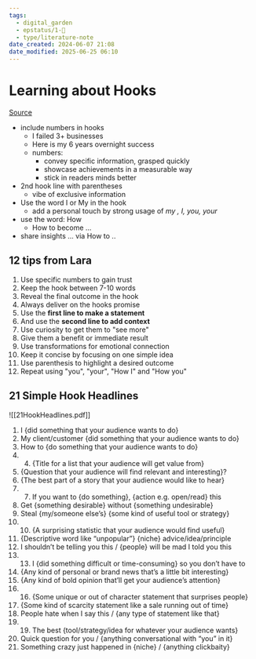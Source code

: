 ```yaml
---
tags:
  - digital_garden
  - epstatus/1-🌱
  - type/literature-note
date_created: 2024-06-07 21:08
date_modified: 2025-06-25 06:10
---
```

# Learning about Hooks

[Source](https://www.linkedin.com/posts/faroukbacha_lara-acosta-linkedin-hook-strategy-ugcPost-7176193306240897024-mrr5?utm_source=share&utm_medium=member_desktop)

+ include numbers in hooks
	+ I failed 3+ businesses
	+ Here is my 6 years overnight success
	+ numbers:
		+ convey specific information, grasped quickly
		+ showcase achievements in a measurable way
		+ stick in readers minds better
+ 2nd hook line with parentheses
	+ vibe of exclusive information
+ Use the word I or My in the hook
	+ add a personal touch by strong usage of *my , I, you, your*
+ use the word: How
	+ How to become ...
+ share insights ... via How to ..

## 12 tips from Lara

1) Use specific numbers to gain trust  
2) Keep the hook between 7-10 words  
3) Reveal the final outcome in the hook  
4) Always deliver on the hooks promise  
5) Use the **first line to make a statement**  
6) And use the **second line to add context**  
7) Use curiosity to get them to "see more"  
8) Give them a benefit or immediate result  
9) Use transformations for emotional connection  
10) Keep it concise by focusing on one simple idea  
11) Use parenthesis to highlight a desired outcome  
12) Repeat using "you", "your", "How I" and "How you"

## 21 Simple Hook Headlines

![[21HookHeadlines.pdf]]

1. I {did something that your audience wants to do}
2. My client/customer {did something that your audience wants to do}
3. How to {do something that your audience wants to do}
4. 4. {Title for a list that your audience will get value from}
5. {Question that your audience will find relevant and interesting}?
6. {The best part of a story that your audience would like to hear}
7. 7. If you want to {do something}, {action e.g. open/read} this
8. Get {something desirable} without {something undesirable}
9. Steal {my/someone else’s} {some kind of useful tool or strategy}
10. 10. {A surprising statistic that your audience would find useful}
11. {Descriptive word like “unpopular”} {niche} advice/idea/principle
12. I shouldn’t be telling you this / {people} will be mad I told you this
13. 13. I {did something difficult or time-consuming} so you don’t have to
14. {Any kind of personal or brand news that’s a little bit interesting}
15. {Any kind of bold opinion that’ll get your audience’s attention}
16. 16. {Some unique or out of character statement that surprises people}
17. {Some kind of scarcity statement like a sale running out of time}
18. People hate when I say this / {any type of statement like that}
19. 19. The best {tool/strategy/idea for whatever your audience wants}
20. Quick question for you / {anything conversational with “you” in it}
21. Something crazy just happened in {niche} / {anything clickbaity}